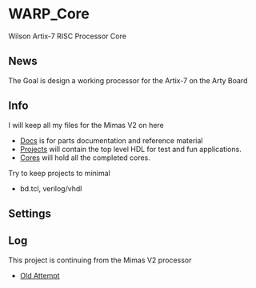 # WARP_Core
Wilson Artix-7 RISC Processor Core


## News

The Goal is design a working processor for the Artix-7 on the Arty Board

## Info

I will keep all my files for the Mimas V2 on here
- [Docs](https://github.com/AEW2015/WARP_Core/tree/master/Docs) is for parts documentation and reference material
- [Projects](https://github.com/AEW2015/WARP_Core/tree/master/Projects) will contain the top level HDL for test and fun applications.
- [Cores](https://github.com/AEW2015/WARP_Core/tree/master/Cores) will hold all the completed cores. 

Try to keep projects to minimal
- bd.tcl, verilog/vhdl

## Settings 


## Log

This project is continuing from the Mimas V2 processor
- [Old Attempt](https://github.com/AEW2015/Mimas_V2)
